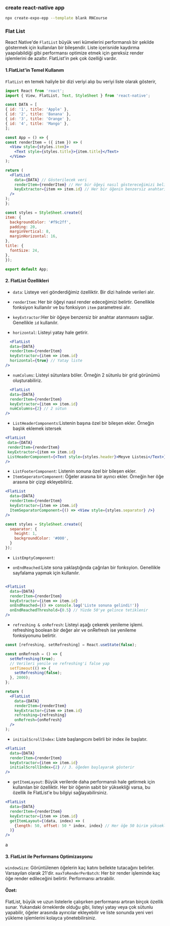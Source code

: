   ### create react-native app 
  ```bash
  npx create-expo-epp --template blank RNCourse
  ```
  
  
  ### Flat List
  
  React Native'de `FlatList` büyük veri kümelerini performanslı bir şekilde göstermek için kullanılan bir bileşendir. Liste içerisnide kaydırma yaapılabildiği gibi performansı optimize etmek için gereksiz render işlemlerini de azaltır. FlatList'in pek çok özelliği vardır.
  
  #### 1.FlatList'in Temel Kullanım
  
  `FlatList` en temek haliyle bir dizi veriyi alıp bu veriyi liste olarak gösterir,
  
  ```jsx
  import React from 'react';
import { View, FlatList, Text, StyleSheet } from 'react-native';

const DATA = [
  { id: '1', title: 'Apple' },
  { id: '2', title: 'Banana' },
  { id: '3', title: 'Orange' },
  { id: '4', title: 'Mango' },
];

const App = () => {
  const renderItem = ({ item }) => (
    <View style={styles.item}>
      <Text style={styles.title}>{item.title}</Text>
    </View>
  );

  return (
    <FlatList
      data={DATA} // Gösterilecek veri
      renderItem={renderItem} // Her bir öğeyi nasıl göstereceğimizi belirtiyoruz
      keyExtractor={item => item.id} // Her bir öğenin benzersiz anahtarını belirtiyoruz
    />
  );
};

const styles = StyleSheet.create({
  item: {
    backgroundColor: '#f9c2ff',
    padding: 20,
    marginVertical: 8,
    marginHorizontal: 16,
  },
  title: {
    fontSize: 24,
  },
});

export default App;

  ```
  
  #### 2. FlatList Özellikleri
  
  - `data`: Listeye veri gönderdiğimiz özelliktir. Bir dizi halinde verileri alır.
  
  - `renderItem`: Her bir öğeyi nasıl render edeceğimizi belirtir. Genellikle fonksiyon kullanılır ve bu fonksiyon `item` parametresi alır.
  
  - `keyExtractor`:Her bir öğeye benzersiz bir anahtar atanmasını sağlar. Genellikle `id` kullanılır.
  
  - `horizontal`: Listeyi yatay hale getirir.
  
```jsx
  <FlatList
  data={DATA}
  renderItem={renderItem}
  keyExtractor={item => item.id}
  horizontal={true} // Yatay liste
/>
```
  
  -  `numColums`: Listeyi sütunlara böler. Örneğin 2 sütunlu bir grid görünümü oluşturabiliriz.
  
```jsx
  <FlatList
  data={DATA}
  renderItem={renderItem}
  keyExtractor={item => item.id}
  numColumns={2} // 2 sütun
/>
 ```
 
 - `ListHeaderComponents`:Listenin başına özel bir bileşen ekler. Örneğin başlık eklemek istersek
 
 ```jsx
 <FlatList
  data={DATA}
  renderItem={renderItem}
  keyExtractor={item => item.id}
  ListHeaderComponent={<Text style={styles.header}>Meyve Listesi</Text>}
/>

 ```
 
- `ListFooterComponent`: Listenin sonuna özel bir bileşen ekler.
- `ItemSeperatorComponent`: Öğeler arasına bir ayırıcı ekler. Örneğin her öğe arasına bir çizgi ekleyebiliriz.

```jsx
<FlatList
  data={DATA}
  renderItem={renderItem}
  keyExtractor={item => item.id}
  ItemSeparatorComponent={() => <View style={styles.separator} />}
/>

const styles = StyleSheet.create({
  separator: {
    height: 1,
    backgroundColor: '#000',
  }
});

```



- `ListEmptyComponent`:


- `onEndReached`:Liste sona yaklaştığında çağrılan bir fonksyion. Genellikle sayfalama yapmak için kullanılır.

```jsx

<FlatList
  data={DATA}
  renderItem={renderItem}
  keyExtractor={item => item.id}
  onEndReached={() => console.log('Liste sonuna gelindi!')}
  onEndReachedThreshold={0.5} // Yüzde 50'ye gelince tetiklenir
/>

```

- ``refreshing & onRefresh``: Listeyi aşağı çekerek yenileme işlemi. refreshing boolean bir değer alır ve onRefresh ise yenileme fonksiyonunu belirtir.

```jsx
const [refreshing, setRefreshing] = React.useState(false);

const onRefresh = () => {
  setRefreshing(true);
  // Verileri yenile ve refreshing'i false yap
  setTimeout(() => {
    setRefreshing(false);
  }, 2000);
};

return (
  <FlatList
    data={DATA}
    renderItem={renderItem}
    keyExtractor={item => item.id}
    refreshing={refreshing}
    onRefresh={onRefresh}
  />
);

```
- ``initialScrollIndex``: Liste başlangıcını belirli bir index ile başlatır.

```jsx
<FlatList
  data={DATA}
  renderItem={renderItem}
  keyExtractor={item => item.id}
  initialScrollIndex={2} // 3. öğeden başlayarak gösterir
/>

```

- ``getItemLayout``: Büyük verilerde daha performanslı hale getirmek için kullanılan bir özelliktir. Her bir öğenin sabit bir yüksekliği varsa, bu özellik ile FlatList'e bu bilgiyi sağlayabilirsiniz.

```jsx
<FlatList
  data={DATA}
  renderItem={renderItem}
  keyExtractor={item => item.id}
  getItemLayout={(data, index) => (
    {length: 50, offset: 50 * index, index} // Her öğe 50 birim yüksekliğe sahip
  )}
/>

```
a
#### 3. FlatList ile Performans Optimizasyonu
``windowSize``: Görüntülenen öğelerin kaç katını bellekte tutacağını belirler. Varsayılan olarak 21'dir.
``maxToRenderPerBatch``: Her bir render işleminde kaç öğe render edileceğini belirtir. Performansı artırabilir.

#### Özet:
FlatList, büyük ve uzun listelerle çalışırken performansı artıran birçok özellik sunar. Yukarıdaki örneklerde olduğu gibi, listeyi yatay veya çok sütunlu yapabilir, öğeler arasında ayırıcılar ekleyebilir ve liste sonunda yeni veri yükleme işlemlerini kolayca yönetebilirsiniz.